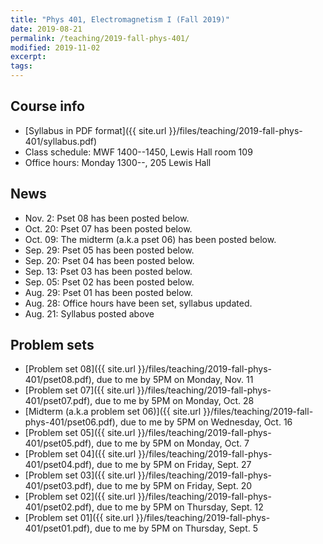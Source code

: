 ```yaml
---
title: "Phys 401, Electromagnetism I (Fall 2019)"
date: 2019-08-21
permalink: /teaching/2019-fall-phys-401/
modified: 2019-11-02
excerpt:
tags:
---
```


## Course info

* [Syllabus in PDF format]({{ site.url }}/files/teaching/2019-fall-phys-401/syllabus.pdf)
* Class schedule:  MWF 1400--1450, Lewis Hall room 109
* Office hours:  Monday 1300--, 205 Lewis Hall

## News

* Nov. 2: Pset 08 has been posted below.
* Oct. 20: Pset 07 has been posted below.
* Oct. 09: The midterm (a.k.a pset 06) has been posted below.
* Sep. 29: Pset 05 has been posted below.
* Sep. 20: Pset 04 has been posted below.
* Sep. 13: Pset 03 has been posted below.
* Sep. 05: Pset 02 has been posted below.
* Aug. 29: Pset 01 has been posted below.
* Aug. 28: Office hours have been set, syllabus updated.
* Aug. 21: Syllabus posted above

## Problem sets

* [Problem set 08]({{ site.url }}/files/teaching/2019-fall-phys-401/pset08.pdf),
  due to me by 5PM on Monday, Nov. 11
* [Problem set 07]({{ site.url }}/files/teaching/2019-fall-phys-401/pset07.pdf),
  due to me by 5PM on Monday, Oct. 28
* [Midterm (a.k.a problem set 06)]({{ site.url }}/files/teaching/2019-fall-phys-401/pset06.pdf),
  due to me by 5PM on Wednesday, Oct. 16
* [Problem set 05]({{ site.url }}/files/teaching/2019-fall-phys-401/pset05.pdf),
  due to me by 5PM on Monday, Oct. 7
* [Problem set 04]({{ site.url }}/files/teaching/2019-fall-phys-401/pset04.pdf),
  due to me by 5PM on Friday, Sept. 27
* [Problem set 03]({{ site.url }}/files/teaching/2019-fall-phys-401/pset03.pdf),
  due to me by 5PM on Friday, Sept. 20
* [Problem set 02]({{ site.url }}/files/teaching/2019-fall-phys-401/pset02.pdf),
  due to me by 5PM on Thursday, Sept. 12
* [Problem set 01]({{ site.url }}/files/teaching/2019-fall-phys-401/pset01.pdf),
  due to me by 5PM on Thursday, Sept. 5
